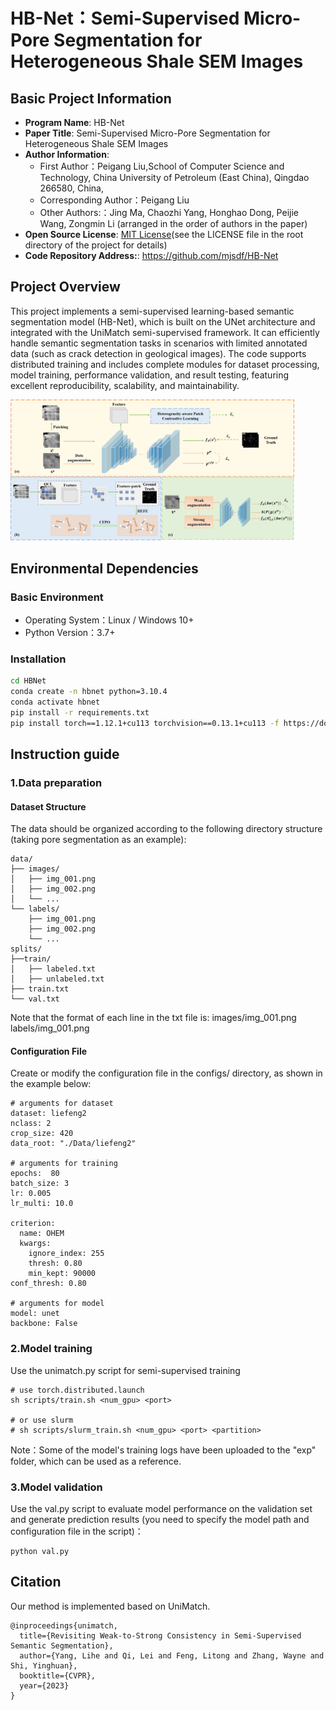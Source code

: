 # HB-Net：Semi-Supervised Micro-Pore Segmentation for Heterogeneous Shale SEM Images

## Basic Project Information

- **Program Name**: HB-Net
- **Paper Title**: Semi-Supervised Micro-Pore Segmentation for Heterogeneous Shale SEM Images
- **Author Information**: 
  - First Author：Peigang Liu,School of Computer Science and Technology, China University of Petroleum (East China), Qingdao 266580, China,
  - Corresponding Author：Peigang Liu
  - Other Authors:：Jing Ma, Chaozhi Yang, Honghao Dong, Peijie Wang, Zongmin Li (arranged in the order of authors in the paper)
- **Open Source License**: [MIT License](https://github.com/mjsdf/HB-Net/blob/main/LICENSE)(see the LICENSE file in the root directory of the project for details)
- **Code Repository Address:**: https://github.com/mjsdf/HB-Net

## Project Overview
This project implements a semi-supervised learning-based semantic segmentation model (HB-Net), which is built on the UNet architecture and integrated with the UniMatch semi-supervised framework. It can efficiently handle semantic segmentation tasks in scenarios with limited annotated data (such as crack detection in geological images). The code supports distributed training and includes complete modules for dataset processing, model training, performance validation, and result testing, featuring excellent reproducibility, scalability, and maintainability.
<p align="left">
<img src="./docs/framework.png" width=90% height=90% 
class="center">
</p>

## Environmental Dependencies

### Basic Environment
- Operating System：Linux / Windows 10+
- Python Version：3.7+

### Installation
```bash
cd HBNet
conda create -n hbnet python=3.10.4
conda activate hbnet
pip install -r requirements.txt
pip install torch==1.12.1+cu113 torchvision==0.13.1+cu113 -f https://download.pytorch.org/whl/torch_stable.html
```

## Instruction guide
### 1.Data preparation  
#### Dataset Structure  
The data should be organized according to the following directory structure (taking pore segmentation as an example):
```
data/
├── images/       
│   ├── img_001.png
│   ├── img_002.png
│   └── ...
└── labels/          
    ├── img_001.png
    ├── img_002.png
    └── ...
splits/
├──train/
│   ├── labeled.txt  
│   ├── unlabeled.txt
├── train.txt
└── val.txt      
```
Note that the format of each line in the txt file is: images/img_001.png labels/img_001.png

#### Configuration File  
Create or modify the configuration file in the configs/ directory, as shown in the example below:
```
# arguments for dataset
dataset: liefeng2
nclass: 2
crop_size: 420
data_root: "./Data/liefeng2"

# arguments for training
epochs:  80
batch_size: 3 
lr: 0.005
lr_multi: 10.0

criterion: 
  name: OHEM 
  kwargs: 
    ignore_index: 255 
    thresh: 0.80 
    min_kept: 90000 
conf_thresh: 0.80 

# arguments for model
model: unet
backbone: False
```

### 2.Model training  
Use the unimatch.py script for semi-supervised training
```
# use torch.distributed.launch
sh scripts/train.sh <num_gpu> <port>

# or use slurm
# sh scripts/slurm_train.sh <num_gpu> <port> <partition>
```
Note：Some of the model's training logs have been uploaded to the "exp" folder, which can be used as a reference.

### 3.Model validation  
Use the val.py script to evaluate model performance on the validation set and generate prediction results (you need to specify the model path and configuration file in the script)：
```
python val.py
```

## Citation
Our method is implemented based on UniMatch.
```
@inproceedings{unimatch,
  title={Revisiting Weak-to-Strong Consistency in Semi-Supervised Semantic Segmentation},
  author={Yang, Lihe and Qi, Lei and Feng, Litong and Zhang, Wayne and Shi, Yinghuan},
  booktitle={CVPR},
  year={2023}
}
```
